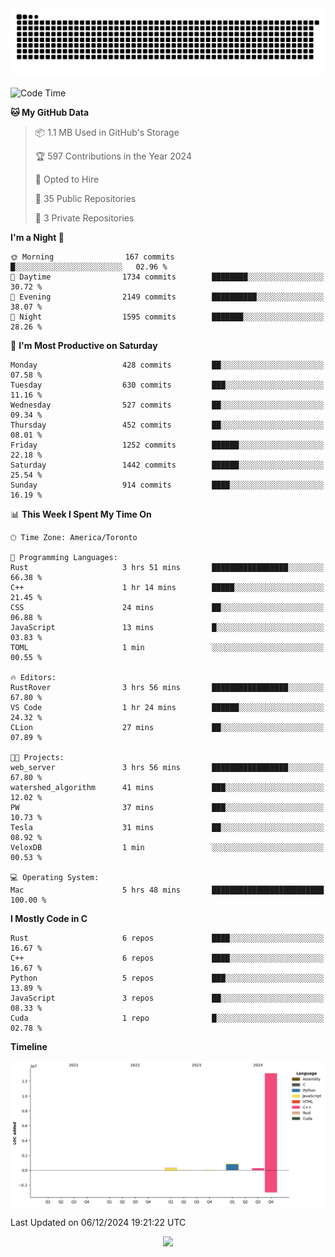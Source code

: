 <picture>
  <source media="(prefers-color-scheme: dark)" srcset="https://raw.githubusercontent.com/kkli08/kkli08/output/github-contribution-grid-snake-dark.svg">
  <source media="(prefers-color-scheme: light)" srcset="https://raw.githubusercontent.com/kkli08/kkli08/output/github-contribution-grid-snake.svg">
  <img alt="github contribution grid snake animation" src="https://raw.githubusercontent.com/kkli08/kkli08/output/github-contribution-grid-snake.svg">
</picture>


<!--START_SECTION:waka-->
![Code Time](http://img.shields.io/badge/Code%20Time-103%20hrs%2040%20mins-blue)

**🐱 My GitHub Data** 

> 📦 1.1 MB Used in GitHub's Storage 
 > 
> 🏆 597 Contributions in the Year 2024
 > 
> 💼 Opted to Hire
 > 
> 📜 35 Public Repositories 
 > 
> 🔑 3 Private Repositories 
 > 
**I'm a Night 🦉** 

```text
🌞 Morning                167 commits         █░░░░░░░░░░░░░░░░░░░░░░░░   02.96 % 
🌆 Daytime                1734 commits        ████████░░░░░░░░░░░░░░░░░   30.72 % 
🌃 Evening                2149 commits        ██████████░░░░░░░░░░░░░░░   38.07 % 
🌙 Night                  1595 commits        ███████░░░░░░░░░░░░░░░░░░   28.26 % 
```
📅 **I'm Most Productive on Saturday** 

```text
Monday                   428 commits         ██░░░░░░░░░░░░░░░░░░░░░░░   07.58 % 
Tuesday                  630 commits         ███░░░░░░░░░░░░░░░░░░░░░░   11.16 % 
Wednesday                527 commits         ██░░░░░░░░░░░░░░░░░░░░░░░   09.34 % 
Thursday                 452 commits         ██░░░░░░░░░░░░░░░░░░░░░░░   08.01 % 
Friday                   1252 commits        ██████░░░░░░░░░░░░░░░░░░░   22.18 % 
Saturday                 1442 commits        ██████░░░░░░░░░░░░░░░░░░░   25.54 % 
Sunday                   914 commits         ████░░░░░░░░░░░░░░░░░░░░░   16.19 % 
```


📊 **This Week I Spent My Time On** 

```text
🕑︎ Time Zone: America/Toronto

💬 Programming Languages: 
Rust                     3 hrs 51 mins       █████████████████░░░░░░░░   66.38 % 
C++                      1 hr 14 mins        █████░░░░░░░░░░░░░░░░░░░░   21.45 % 
CSS                      24 mins             ██░░░░░░░░░░░░░░░░░░░░░░░   06.88 % 
JavaScript               13 mins             █░░░░░░░░░░░░░░░░░░░░░░░░   03.83 % 
TOML                     1 min               ░░░░░░░░░░░░░░░░░░░░░░░░░   00.55 % 

🔥 Editors: 
RustRover                3 hrs 56 mins       █████████████████░░░░░░░░   67.80 % 
VS Code                  1 hr 24 mins        ██████░░░░░░░░░░░░░░░░░░░   24.32 % 
CLion                    27 mins             ██░░░░░░░░░░░░░░░░░░░░░░░   07.89 % 

🐱‍💻 Projects: 
web_server               3 hrs 56 mins       █████████████████░░░░░░░░   67.80 % 
watershed_algorithm      41 mins             ███░░░░░░░░░░░░░░░░░░░░░░   12.02 % 
PW                       37 mins             ███░░░░░░░░░░░░░░░░░░░░░░   10.73 % 
Tesla                    31 mins             ██░░░░░░░░░░░░░░░░░░░░░░░   08.92 % 
VeloxDB                  1 min               ░░░░░░░░░░░░░░░░░░░░░░░░░   00.53 % 

💻 Operating System: 
Mac                      5 hrs 48 mins       █████████████████████████   100.00 % 
```

**I Mostly Code in C** 

```text
Rust                     6 repos             ████░░░░░░░░░░░░░░░░░░░░░   16.67 % 
C++                      6 repos             ████░░░░░░░░░░░░░░░░░░░░░   16.67 % 
Python                   5 repos             ███░░░░░░░░░░░░░░░░░░░░░░   13.89 % 
JavaScript               3 repos             ██░░░░░░░░░░░░░░░░░░░░░░░   08.33 % 
Cuda                     1 repo              █░░░░░░░░░░░░░░░░░░░░░░░░   02.78 % 
```



**Timeline**

![Lines of Code chart](https://raw.githubusercontent.com/kkli08/kkli08/main/assets/bar_graph.png)


 Last Updated on 06/12/2024 19:21:22 UTC
<!--END_SECTION:waka-->


<div align="center">
    <img  src="https://github-readme-streak-stats.herokuapp.com/?user=kkli08&theme=cobalt" />
</div>

<br/>
<br/>
<br/>
